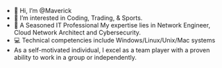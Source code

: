 - 👋 Hi, I’m @Maverick
- 👀 I’m interested in Coding, Trading, & Sports.
- 🌱 A Seasoned IT Professional My expertise lies in Network Engineer, Cloud Network Architect and Cybersecurity.
- 💻 Technical competencies include Windows/Linux/Unix/Mac systems
- As a self-motivated individual, I excel as a team player with a proven ability to work in a group or independently. 

